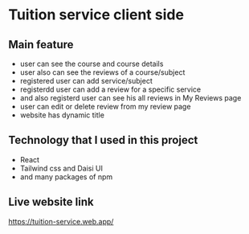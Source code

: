 # Tuition service client side
## Main feature
- user can see the course and course details
- user also can see the reviews of a course/subject
- registered user can add service/subject
- registerdd user can add a review for a specific service
- and also registerd user can see his all reviews in My Reviews page
- user can edit or delete review from my review page
- website has dynamic title


## Technology that I used in this project
- React
- Tailwind css and Daisi UI
- and many packages of npm 

## Live website link
https://tuition-service.web.app/